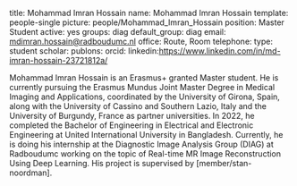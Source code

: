 title: Mohammad Imran Hossain
name: Mohammad Imran Hossain
template: people-single
picture: people/Mohammad_Imran_Hossain
position: Master Student
active: yes
groups: diag
default_group: diag
email: mdimran.hossain@radboudumc.nl
office: Route, Room 
telephone:
type: student
scholar: 
publons: 
orcid: 
linkedin:https://www.linkedin.com/in/md-imran-hossain-23721812a/

Mohammad Imran Hossain is an Erasmus+ granted Master student. He is currently pursuing the Erasmus Mundus Joint Master Degree in Medical Imaging and Applications, coordinated by the University of Girona, Spain, along with the University of Cassino and Southern Lazio, Italy and the University of Burgundy, France as partner universities. In 2022, he completed the Bachelor of Engineering in Electrical and Electronic Engineering at United International University in Bangladesh. Currently, he is doing his internship at the Diagnostic Image Analysis Group (DIAG) at Radboudumc working on the topic of Real-time MR Image Reconstruction Using Deep Learning. His project is supervised by [member/stan-noordman].

